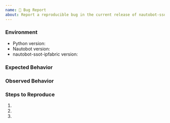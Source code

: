 ```yaml
---
name: 🐛 Bug Report
about: Report a reproducible bug in the current release of nautobot-ssot-ipfabric
---
```


### Environment
* Python version:  <!-- Example: 3.7.7 -->
* Nautobot version:  <!-- Example: 1.1.0 -->
* nautobot-ssot-ipfabric version:  <!-- Example: 0.1.0 -->

<!-- What did you expect to happen? -->
### Expected Behavior


<!-- What happened instead? -->
### Observed Behavior

<!--
    Describe in detail the exact steps that someone else can take to reproduce
    this bug using the current release.
-->
### Steps to Reproduce
1.
2.
3.
